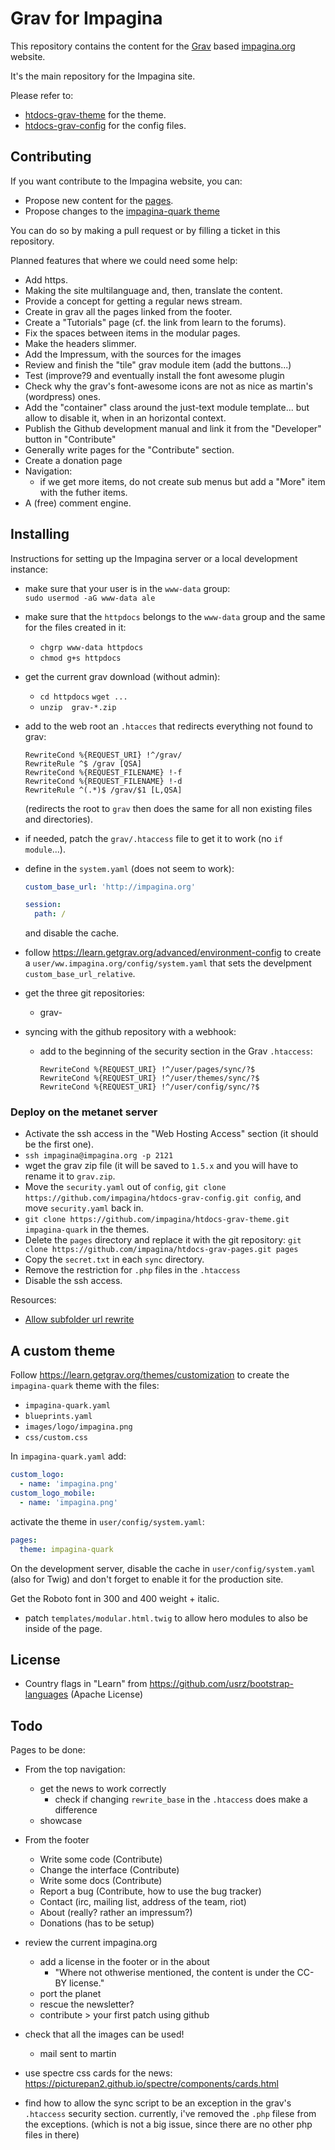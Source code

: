 # Grav for Impagina

This repository contains the content for the [Grav](https://getgrav.org) based [impagina.org](http://impagina.org) website.

It's the main repository for the Impagina site.

Please refer to:

- [htdocs-grav-theme](https://github.com/impagina/htdocs-grav-theme) for the theme.
- [htdocs-grav-config](https://github.com/impagina/htdocs-grav-config) for the config files.

## Contributing

If you want contribute to the Impagina website, you can:

- Propose new content for the [pages](user/pages/).
- Propose changes to the [impagina-quark theme](user/themes/impagina-quark/)

You can do so by making a pull request or by filling a ticket in this repository.

Planned features that where we could need some help:

- Add https.
- Making the site multilanguage and, then, translate the content.
- Provide a concept for getting a regular news stream.
- Create in grav all the pages linked from the footer.
- Create a "Tutorials" page (cf. the link from learn to the forums).
- Fix the spaces between items in the modular pages.
- Make the headers slimmer.
- Add the Impressum, with the sources for the images
- Review and finish the "tile" grav module item (add the buttons...)
- Test (improve?9 and eventually install the font awesome plugin
- Check why the grav's font-awesome icons are not as nice as martin's (wordpress) ones.
- Add the "container" class around the just-text module template... but allow to disable it, when in an horizontal context.
- Publish the Github development manual and link it from the "Developer" button in "Contribute"
- Generally write pages for the "Contribute" section.
- Create a donation page
- Navigation:
  - if we get more items, do not create sub menus but add a "More" item with the futher items.
- A (free) comment engine.


## Installing

Instructions for setting up the Impagina server or a local development instance:

- make sure that your user is in the `www-data` group:  
  `sudo usermod -aG www-data ale`
- make sure that the `httpdocs` belongs to the  `www-data` group and the same for the files created in it:
  - `chgrp www-data httpdocs`
  - `chmod g+s httpdocs`
- get the current grav download (without admin):
  - `cd httpdocs`
    `wget ...`
  - `unzip  grav-*.zip`
- add to the web root an `.htacces` that redirects everything not found to grav:

  ```
  RewriteCond %{REQUEST_URI} !^/grav/
  RewriteRule ^$ /grav [QSA]
  RewriteCond %{REQUEST_FILENAME} !-f
  RewriteCond %{REQUEST_FILENAME} !-d
  RewriteRule ^(.*)$ /grav/$1 [L,QSA]
  ```

  (redirects the root to `grav` then does the same for all non existing files and directories).

- if needed, patch the `grav/.htaccess` file to get it to work (no `if module`...).

- define in the `system.yaml` (does not seem to work):

  ```yaml
  custom_base_url: 'http://impagina.org'

  session:
    path: /
  ```

  and disable the cache.
- follow <https://learn.getgrav.org/advanced/environment-config> to create a `user/ww.impagina.org/config/system.yaml` that sets the develpment `custom_base_url_relative`.
- get the three git repositories:
  - grav-
- syncing with the github repository with a webhook:
  - add to the beginning of the security section in the Grav `.htaccess`:

    ```
    RewriteCond %{REQUEST_URI} !^/user/pages/sync/?$
    RewriteCond %{REQUEST_URI} !^/user/themes/sync/?$
    RewriteCond %{REQUEST_URI} !^/user/config/sync/?$
    ```

### Deploy on the metanet server

- Activate the ssh access in the "Web Hosting Access" section (it should be the first one).
- `ssh impagina@impagina.org -p 2121`
- wget the grav zip file (it will be saved to `1.5.x` and you will have to rename it to `grav.zip`.
- Move the `security.yaml` out of `config`, `git clone https://github.com/impagina/htdocs-grav-config.git config`, and move `security.yaml` back in.
- `git clone https://github.com/impagina/htdocs-grav-theme.git impagina-quark` in the themes.
- Delete the `pages` directory and replace it with the git repository: `git clone https://github.com/impagina/htdocs-grav-pages.git pages`
- Copy the `secret.txt` in each `sync` directory.
- Remove the restriction for `.php` files in the `.htaccess`
- Disable the ssh access.

Resources:

- [Allow subfolder url rewrite](https://github.com/getgrav/grav/pull/896)

## A custom theme

Follow <https://learn.getgrav.org/themes/customization> to create the `impagina-quark` theme with the files:

- `impagina-quark.yaml`
- `blueprints.yaml`
- `images/logo/impagina.png`
- `css/custom.css`

In `impagina-quark.yaml` add:

```yaml
custom_logo:
  - name: 'impagina.png'
custom_logo_mobile:
  - name: 'impagina.png'
```

activate the theme in `user/config/system.yaml`:

```yaml
pages:
  theme: impagina-quark
```

On the development server, disable the cache in `user/config/system.yaml` (also for Twig) and don't forget to enable it for the production site.

Get the Roboto font in 300 and 400 weight + italic.

- patch `templates/modular.html.twig` to allow hero modules to also be inside of the page.

## License

- Country flags in "Learn" from <https://github.com/usrz/bootstrap-languages> (Apache License)

## Todo

Pages to be done:

- From the top navigation:
  - get the news to work correctly
    - check if changing `rewrite_base` in the `.htaccess` does make a difference
  - showcase
- From the footer
  - Write some code (Contribute)
  - Change the interface (Contribute)
  - Write some docs (Contribute)
  - Report a bug (Contribute, how to use the bug tracker) 
  - Contact (irc, mailing list, address of the team, riot)
  - About (really? rather an impressum?)
  - Donations (has to be setup)

- review the current impagina.org
  - add a license in the footer or in the about
    - "Where not othwerise mentioned, the content is under the CC-BY license."
  - port the planet
  - rescue the newsletter?
  - contribute > your first patch using github

- check that all the images can be used!
  - mail sent to martin
- use spectre css cards for the news: https://picturepan2.github.io/spectre/components/cards.html
- find how to allow the sync script to be an exception in the grav's `.htaccess` security section. currently, i've removed the `.php` filese from the exceptions. (which is not a big issue, since there are no other php files in there)
